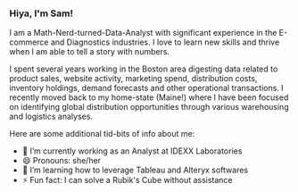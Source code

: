 ### Hiya, I'm Sam!

I am a Math-Nerd-turned-Data-Analyst with significant experience in the E-commerce and Diagnostics industries. I love to learn new skills and thrive when I am able to tell a story with numbers.

I spent several years working in the Boston area digesting data related to product sales, website activity, marketing spend, distribution costs, inventory holdings, demand forecasts and other operational transactions. I recently moved back to my home-state (Maine!) where I have been focused on identifying global distribution opportunities through various warehousing and logistics analyses.

Here are some additional tid-bits of info about me:

- 🔭 I’m currently working as an Analyst at IDEXX Laboratories
- 😄 Pronouns: she/her
- 🌱 I’m learning how to leverage Tableau and Alteryx softwares
- ⚡ Fun fact: I can solve a Rubik's Cube without assistance

<!--
**SamanthaDean/SamanthaDean** is a ✨ _special_ ✨ repository because its `README.md` (this file) appears on your GitHub profile.

Here are some ideas to get you started:
- 🔭 I’m currently working as an Analyst at IDEXX Laboratories with a focus on Warehousing and Logistics
- 🌱 I’m currently learning Tableau and Alteryx softwares
- 😄 Pronouns: she/her
- ⚡ Fun fact: I can solve a Rubik's Cube
